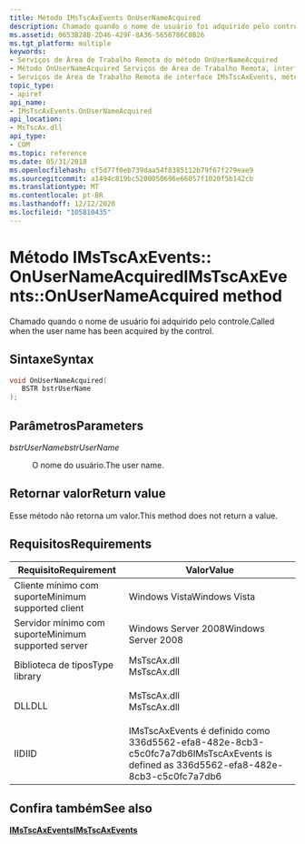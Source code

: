 ```yaml
---
title: Método IMsTscAxEvents OnUserNameAcquired
description: Chamado quando o nome de usuário foi adquirido pelo controle.
ms.assetid: 0653B28B-2D46-429F-8A36-5656786C0B26
ms.tgt_platform: multiple
keywords:
- Serviços de Área de Trabalho Remota do método OnUserNameAcquired
- Método OnUserNameAcquired Serviços de Área de Trabalho Remota, interface IMsTscAxEvents
- Serviços de Área de Trabalho Remota de interface IMsTscAxEvents, método OnUserNameAcquired
topic_type:
- apiref
api_name:
- IMsTscAxEvents.OnUserNameAcquired
api_location:
- MsTscAx.dll
api_type:
- COM
ms.topic: reference
ms.date: 05/31/2018
ms.openlocfilehash: cf5d77f0eb739daa54f8385112b79f67f279eae9
ms.sourcegitcommit: a1494c819bc5200050696e66057f1020f5b142cb
ms.translationtype: MT
ms.contentlocale: pt-BR
ms.lasthandoff: 12/12/2020
ms.locfileid: "105810435"
---
```

# <a name="imstscaxeventsonusernameacquired-method"></a><span data-ttu-id="a53f8-106">Método IMsTscAxEvents:: OnUserNameAcquired</span><span class="sxs-lookup"><span data-stu-id="a53f8-106">IMsTscAxEvents::OnUserNameAcquired method</span></span>

<span data-ttu-id="a53f8-107">Chamado quando o nome de usuário foi adquirido pelo controle.</span><span class="sxs-lookup"><span data-stu-id="a53f8-107">Called when the user name has been acquired by the control.</span></span>

## <a name="syntax"></a><span data-ttu-id="a53f8-108">Sintaxe</span><span class="sxs-lookup"><span data-stu-id="a53f8-108">Syntax</span></span>


```C++
void OnUserNameAcquired(
   BSTR bstrUserName
);
```



## <a name="parameters"></a><span data-ttu-id="a53f8-109">Parâmetros</span><span class="sxs-lookup"><span data-stu-id="a53f8-109">Parameters</span></span>

<dl> <dt>

<span data-ttu-id="a53f8-110">*bstrUserName*</span><span class="sxs-lookup"><span data-stu-id="a53f8-110">*bstrUserName*</span></span> 
</dt> <dd>

<span data-ttu-id="a53f8-111">O nome do usuário.</span><span class="sxs-lookup"><span data-stu-id="a53f8-111">The user name.</span></span>

</dd> </dl>

## <a name="return-value"></a><span data-ttu-id="a53f8-112">Retornar valor</span><span class="sxs-lookup"><span data-stu-id="a53f8-112">Return value</span></span>

<span data-ttu-id="a53f8-113">Esse método não retorna um valor.</span><span class="sxs-lookup"><span data-stu-id="a53f8-113">This method does not return a value.</span></span>

## <a name="requirements"></a><span data-ttu-id="a53f8-114">Requisitos</span><span class="sxs-lookup"><span data-stu-id="a53f8-114">Requirements</span></span>



| <span data-ttu-id="a53f8-115">Requisito</span><span class="sxs-lookup"><span data-stu-id="a53f8-115">Requirement</span></span> | <span data-ttu-id="a53f8-116">Valor</span><span class="sxs-lookup"><span data-stu-id="a53f8-116">Value</span></span> |
|-------------------------------------|----------------------------------------------------------------------------------------|
| <span data-ttu-id="a53f8-117">Cliente mínimo com suporte</span><span class="sxs-lookup"><span data-stu-id="a53f8-117">Minimum supported client</span></span><br/> | <span data-ttu-id="a53f8-118">Windows Vista</span><span class="sxs-lookup"><span data-stu-id="a53f8-118">Windows Vista</span></span><br/>                                                               |
| <span data-ttu-id="a53f8-119">Servidor mínimo com suporte</span><span class="sxs-lookup"><span data-stu-id="a53f8-119">Minimum supported server</span></span><br/> | <span data-ttu-id="a53f8-120">Windows Server 2008</span><span class="sxs-lookup"><span data-stu-id="a53f8-120">Windows Server 2008</span></span><br/>                                                         |
| <span data-ttu-id="a53f8-121">Biblioteca de tipos</span><span class="sxs-lookup"><span data-stu-id="a53f8-121">Type library</span></span><br/>             | <dl> <span data-ttu-id="a53f8-122"><dt>MsTscAx.dll</dt></span><span class="sxs-lookup"><span data-stu-id="a53f8-122"><dt>MsTscAx.dll</dt></span></span> </dl> |
| <span data-ttu-id="a53f8-123">DLL</span><span class="sxs-lookup"><span data-stu-id="a53f8-123">DLL</span></span><br/>                      | <dl> <span data-ttu-id="a53f8-124"><dt>MsTscAx.dll</dt></span><span class="sxs-lookup"><span data-stu-id="a53f8-124"><dt>MsTscAx.dll</dt></span></span> </dl> |
| <span data-ttu-id="a53f8-125">IID</span><span class="sxs-lookup"><span data-stu-id="a53f8-125">IID</span></span><br/>                      | <span data-ttu-id="a53f8-126">IMsTscAxEvents é definido como 336d5562-efa8-482e-8cb3-c5c0fc7a7db6</span><span class="sxs-lookup"><span data-stu-id="a53f8-126">IMsTscAxEvents is defined as 336d5562-efa8-482e-8cb3-c5c0fc7a7db6</span></span><br/>           |



## <a name="see-also"></a><span data-ttu-id="a53f8-127">Confira também</span><span class="sxs-lookup"><span data-stu-id="a53f8-127">See also</span></span>

<dl> <dt>

[<span data-ttu-id="a53f8-128">**IMsTscAxEvents**</span><span class="sxs-lookup"><span data-stu-id="a53f8-128">**IMsTscAxEvents**</span></span>](imstscaxevents-interface.md)
</dt> </dl>

 

 





